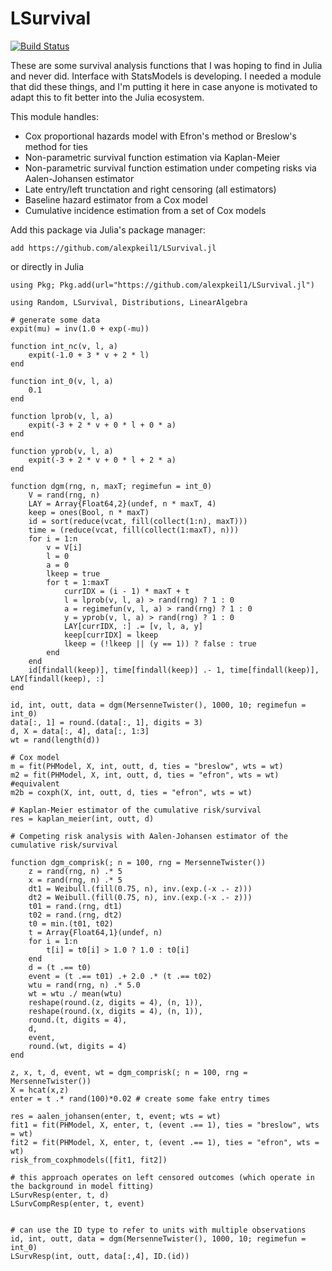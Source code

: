 # LSurvival

[![Build Status](https://github.com/alexpkeil1/LSurvival.jl/actions/workflows/runtests.yml/badge.svg?branch=main)](https://github.com/alexpkeil1/LSurvival.jl/actions/workflows/runtests.yml?query=branch%3Amain)

These are some survival analysis functions that I was hoping to find in Julia and never did. Interface with StatsModels is developing. I needed a module that did these things, and I'm putting it here in case anyone is motivated to adapt this to fit better into the Julia ecosystem.

This module handles:
- Cox proportional hazards model with Efron's method or Breslow's method for ties
- Non-parametric survival function estimation via Kaplan-Meier
- Non-parametric survival function estimation under competing risks via Aalen-Johansen estimator
- Late entry/left trunctation and right censoring (all estimators)
- Baseline hazard estimator from a Cox model
- Cumulative incidence estimation from a set of Cox models

Add this package via Julia's package manager:

`add https://github.com/alexpkeil1/LSurvival.jl`

or directly in Julia

`using Pkg; Pkg.add(url="https://github.com/alexpkeil1/LSurvival.jl")`


```{julia}
using Random, LSurvival, Distributions, LinearAlgebra

# generate some data
expit(mu) = inv(1.0 + exp(-mu))

function int_nc(v, l, a)
    expit(-1.0 + 3 * v + 2 * l)
end

function int_0(v, l, a)
    0.1
end

function lprob(v, l, a)
    expit(-3 + 2 * v + 0 * l + 0 * a)
end

function yprob(v, l, a)
    expit(-3 + 2 * v + 0 * l + 2 * a)
end

function dgm(rng, n, maxT; regimefun = int_0)
    V = rand(rng, n)
    LAY = Array{Float64,2}(undef, n * maxT, 4)
    keep = ones(Bool, n * maxT)
    id = sort(reduce(vcat, fill(collect(1:n), maxT)))
    time = (reduce(vcat, fill(collect(1:maxT), n)))
    for i = 1:n
        v = V[i]
        l = 0
        a = 0
        lkeep = true
        for t = 1:maxT
            currIDX = (i - 1) * maxT + t
            l = lprob(v, l, a) > rand(rng) ? 1 : 0
            a = regimefun(v, l, a) > rand(rng) ? 1 : 0
            y = yprob(v, l, a) > rand(rng) ? 1 : 0
            LAY[currIDX, :] .= [v, l, a, y]
            keep[currIDX] = lkeep
            lkeep = (!lkeep || (y == 1)) ? false : true
        end
    end
    id[findall(keep)], time[findall(keep)] .- 1, time[findall(keep)], LAY[findall(keep), :]
end

id, int, outt, data = dgm(MersenneTwister(), 1000, 10; regimefun = int_0)
data[:, 1] = round.(data[:, 1], digits = 3)
d, X = data[:, 4], data[:, 1:3]
wt = rand(length(d))

# Cox model
m = fit(PHModel, X, int, outt, d, ties = "breslow", wts = wt)
m2 = fit(PHModel, X, int, outt, d, ties = "efron", wts = wt)
#equivalent
m2b = coxph(X, int, outt, d, ties = "efron", wts = wt)

# Kaplan-Meier estimator of the cumulative risk/survival
res = kaplan_meier(int, outt, d)

# Competing risk analysis with Aalen-Johansen estimator of the cumulative risk/survival

function dgm_comprisk(; n = 100, rng = MersenneTwister())
    z = rand(rng, n) .* 5
    x = rand(rng, n) .* 5
    dt1 = Weibull.(fill(0.75, n), inv.(exp.(-x .- z)))
    dt2 = Weibull.(fill(0.75, n), inv.(exp.(-x .- z)))
    t01 = rand.(rng, dt1)
    t02 = rand.(rng, dt2)
    t0 = min.(t01, t02)
    t = Array{Float64,1}(undef, n)
    for i = 1:n
        t[i] = t0[i] > 1.0 ? 1.0 : t0[i]
    end
    d = (t .== t0)
    event = (t .== t01) .+ 2.0 .* (t .== t02)
    wtu = rand(rng, n) .* 5.0
    wt = wtu ./ mean(wtu)
    reshape(round.(z, digits = 4), (n, 1)),
    reshape(round.(x, digits = 4), (n, 1)),
    round.(t, digits = 4),
    d,
    event,
    round.(wt, digits = 4)
end

z, x, t, d, event, wt = dgm_comprisk(; n = 100, rng = MersenneTwister())
X = hcat(x,z)
enter = t .* rand(100)*0.02 # create some fake entry times

res = aalen_johansen(enter, t, event; wts = wt)
fit1 = fit(PHModel, X, enter, t, (event .== 1), ties = "breslow", wts = wt)
fit2 = fit(PHModel, X, enter, t, (event .== 1), ties = "efron", wts = wt)
risk_from_coxphmodels([fit1, fit2])

# this approach operates on left censored outcomes (which operate in the background in model fitting)
LSurvResp(enter, t, d)
LSurvCompResp(enter, t, event)


# can use the ID type to refer to units with multiple observations
id, int, outt, data = dgm(MersenneTwister(), 1000, 10; regimefun = int_0)
LSurvResp(int, outt, data[:,4], ID.(id))

```
